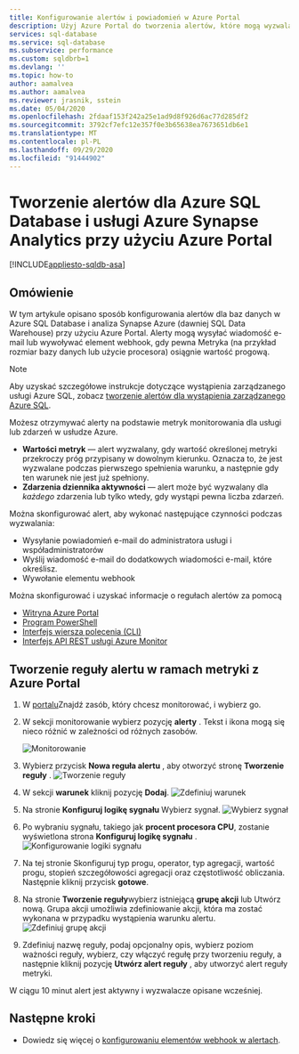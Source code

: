 ```yaml
---
title: Konfigurowanie alertów i powiadomień w Azure Portal
description: Użyj Azure Portal do tworzenia alertów, które mogą wyzwalać powiadomienia lub automatyzację, gdy zostaną spełnione określone warunki.
services: sql-database
ms.service: sql-database
ms.subservice: performance
ms.custom: sqldbrb=1
ms.devlang: ''
ms.topic: how-to
author: aamalvea
ms.author: aamalvea
ms.reviewer: jrasnik, sstein
ms.date: 05/04/2020
ms.openlocfilehash: 2fdaaf153f242a25e1ad9d8f926d6ac77d285df2
ms.sourcegitcommit: 3792cf7efc12e357f0e3b65638ea7673651db6e1
ms.translationtype: MT
ms.contentlocale: pl-PL
ms.lasthandoff: 09/29/2020
ms.locfileid: "91444902"
---
```

# <a name="create-alerts-for-azure-sql-database-and-azure-synapse-analytics-using-the-azure-portal"></a>Tworzenie alertów dla Azure SQL Database i usługi Azure Synapse Analytics przy użyciu Azure Portal
[!INCLUDE[appliesto-sqldb-asa](../includes/appliesto-sqldb-asa.md)]


## <a name="overview"></a>Omówienie

W tym artykule opisano sposób konfigurowania alertów dla baz danych w Azure SQL Database i analiza Synapse Azure (dawniej SQL Data Warehouse) przy użyciu Azure Portal. Alerty mogą wysyłać wiadomość e-mail lub wywoływać element webhook, gdy pewna Metryka (na przykład rozmiar bazy danych lub użycie procesora) osiągnie wartość progową.

> [!NOTE]
> Aby uzyskać szczegółowe instrukcje dotyczące wystąpienia zarządzanego usługi Azure SQL, zobacz [tworzenie alertów dla wystąpienia zarządzanego Azure SQL](../managed-instance/alerts-create.md).

Możesz otrzymywać alerty na podstawie metryk monitorowania dla usługi lub zdarzeń w usłudze Azure.

* **Wartości metryk** — alert wyzwalany, gdy wartość określonej metryki przekroczy próg przypisany w dowolnym kierunku. Oznacza to, że jest wyzwalane podczas pierwszego spełnienia warunku, a następnie gdy ten warunek nie jest już spełniony.
* **Zdarzenia dziennika aktywności** — alert może być wyzwalany dla *każdego* zdarzenia lub tylko wtedy, gdy wystąpi pewna liczba zdarzeń.

Można skonfigurować alert, aby wykonać następujące czynności podczas wyzwalania:

* Wysyłanie powiadomień e-mail do administratora usługi i współadministratorów
* Wyślij wiadomość e-mail do dodatkowych wiadomości e-mail, które określisz.
* Wywołanie elementu webhook

Można skonfigurować i uzyskać informacje o regułach alertów za pomocą

* [Witryna Azure Portal](../../azure-monitor/platform/alerts-classic-portal.md)
* [Program PowerShell](../../azure-monitor/platform/alerts-classic-portal.md)
* [Interfejs wiersza polecenia (CLI)](../../azure-monitor/platform/alerts-classic-portal.md)
* [Interfejs API REST usługi Azure Monitor](https://msdn.microsoft.com/library/azure/dn931945.aspx)

## <a name="create-an-alert-rule-on-a-metric-with-the-azure-portal"></a>Tworzenie reguły alertu w ramach metryki z Azure Portal

1. W [portalu](https://portal.azure.com/)Znajdź zasób, który chcesz monitorować, i wybierz go.
2. W sekcji monitorowanie wybierz pozycję **alerty** . Tekst i ikona mogą się nieco różnić w zależności od różnych zasobów.  

   ![Monitorowanie](./media/alerts-insights-configure-portal/Alerts.png)
  
3. Wybierz przycisk **Nowa reguła alertu** , aby otworzyć stronę **Tworzenie reguły** .
  ![Tworzenie reguły](./media/alerts-insights-configure-portal/create-rule.png)

4. W sekcji **warunek** kliknij pozycję **Dodaj**.
  ![Zdefiniuj warunek](./media/alerts-insights-configure-portal/create-rule.png)
5. Na stronie **Konfiguruj logikę sygnału** Wybierz sygnał.
  ![Wybierz sygnał](./media/alerts-insights-configure-portal/select-signal.png)
6. Po wybraniu sygnału, takiego jak **procent procesora CPU**, zostanie wyświetlona strona **Konfiguruj logikę sygnału** .
  ![Konfigurowanie logiki sygnału](./media/alerts-insights-configure-portal/configure-signal-logic.png)
7. Na tej stronie Skonfiguruj typ progu, operator, typ agregacji, wartość progu, stopień szczegółowości agregacji oraz częstotliwość obliczania. Następnie kliknij przycisk **gotowe**.
8. Na stronie **Tworzenie reguły**wybierz istniejącą **grupę akcji** lub Utwórz nową. Grupa akcji umożliwia zdefiniowanie akcji, która ma zostać wykonana w przypadku wystąpienia warunku alertu.
  ![Zdefiniuj grupę akcji](./media/alerts-insights-configure-portal/action-group.png)

9. Zdefiniuj nazwę reguły, podaj opcjonalny opis, wybierz poziom ważności reguły, wybierz, czy włączyć regułę przy tworzeniu reguły, a następnie kliknij pozycję **Utwórz alert reguły** , aby utworzyć alert reguły metryki.

W ciągu 10 minut alert jest aktywny i wyzwalacze opisane wcześniej.

## <a name="next-steps"></a>Następne kroki

* Dowiedz się więcej o [konfigurowaniu elementów webhook w alertach](../../azure-monitor/platform/alerts-webhooks.md).
